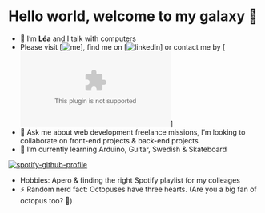 # Hello world, welcome to my galaxy 🌌

- 🔭 I’m **Léa** and I talk with computers
- Please visit [![me](https://leaddn.github.io/portfolio/)], find me on [![linkedin](@leadieudonat)] or contact me by [![mail](mailto:leadieudonat@gmail.com)]
- 💬 Ask me about web development freelance missions, I’m looking to collaborate on front-end projects & back-end projects
- 🌱 I’m currently learning Arduino, Guitar, Swedish & Skateboard


[![spotify-github-profile](https://spotify-github-profile.vercel.app/api/view?uid=1148475250&cover_image=true&theme=novatorem&show_offline=false&background_color=121212&interchange=false&bar_color=53b14f&bar_color_cover=true)](https://spotify-github-profile.vercel.app/api/view?uid=1148475250&redirect=true)

- Hobbies: Apero & finding the right Spotify playlist for my colleages
- ⚡ Random nerd fact: Octopuses have three hearts. (Are you a big fan of octopus too? 🐙)
